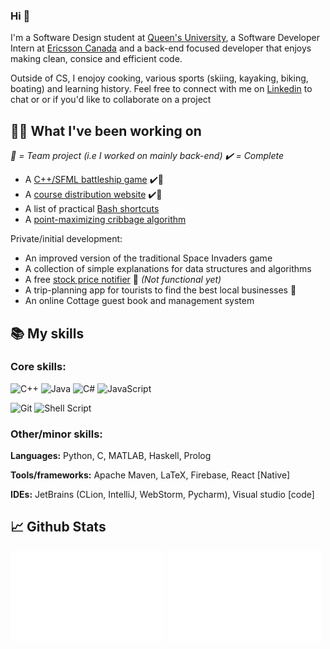 ### Hi 👋

I'm a Software Design student at [Queen's University](https://www.queensu.ca/), a Software Developer Intern at [Ericsson Canada](https://www.ericsson.com/en/about-us/company-facts/ericsson-worldwide/canada) and a back-end focused developer that enjoys making clean, consice and efficient code.

Outside of CS, I enojoy cooking, various sports (skiing, kayaking, biking, boating) and learning history. Feel free to connect with me on [Linkedin](https://www.linkedin.com/in/reid-moffat) to chat or or if you'd like to collaborate on a project

## 👨‍💻 What I've been working on
*🤝 = Team project (i.e I worked on mainly back-end) ✔️ = Complete*

* A [C++/SFML battleship game](https://github.com/reid-moffat/battleship) ✔️🤝
* A [course distribution website](https://qubirdhunter.com/) ✔️🤝
* A list of practical [Bash shortcuts](https://github.com/reid-moffat/bash-shortcuts)
* A [point-maximizing cribbage algorithm](https://github.com/reid-moffat/cribbage-strategy)

Private/initial development:
* An improved version of the traditional Space Invaders game
* A collection of simple explanations for data structures and algorithms
* A free [stock price notifier](https://reid-moffat.github.io/stock-alert/) 🤝 *(Not functional yet)*
* A trip-planning app for tourists to find the best local businesses 🤝
* An online Cottage guest book and management system

## 📚 My skills

### Core skills:

![C++](https://img.shields.io/badge/c++-%2300599C.svg?style=for-the-badge&logo=c%2B%2B&logoColor=white) ![Java](https://img.shields.io/badge/java-%23ED8B00.svg?style=for-the-badge&logo=java&logoColor=white) ![C#](https://img.shields.io/badge/c%23-%23239120.svg?style=for-the-badge&logo=c-sharp&logoColor=white) ![JavaScript](https://img.shields.io/badge/javascript-%23323330.svg?style=for-the-badge&logo=javascript&logoColor=%23F7DF1E)

![Git](https://img.shields.io/badge/git-%23F05033.svg?style=for-the-badge&logo=git&logoColor=white) ![Shell Script](https://img.shields.io/badge/shell_script-%23121011.svg?style=for-the-badge&logo=gnu-bash&logoColor=white)

### Other/minor skills:
**Languages:** Python, C, MATLAB, Haskell, Prolog

**Tools/frameworks:** Apache Maven, LaTeX, Firebase, React [Native]

**IDEs:** JetBrains (CLion, IntelliJ, WebStorm, Pycharm), Visual studio [code]

## 📈 Github Stats

<!-- <p align="center">
    <img align="centre" src="https://github-profile-trophy.vercel.app/?username=reid-moffat&theme=chalk&column=7&rank=SECRET,SSS,SS,S,AAA,AA,A,B,C">
</p> -->

<div text-align="center">
    <img style="display: inline-block; margin-left: auto; margin-right: auto; width: 49%" src="https://github.com/reid-moffat/fancy-github-stats/blob/master/generated/overview.svg">
    <img style="display: inline-block; margin-left: auto; margin-right: auto; width: 49%" src="https://github.com/reid-moffat/fancy-github-stats/blob/master/generated/languages.svg">
</div>
